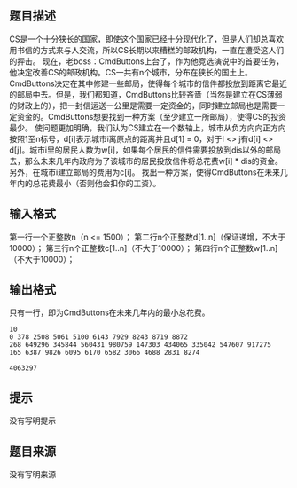 


## 题目描述
CS是一个十分狭长的国家，即使这个国家已经十分现代化了，但是人们却总喜欢用书信的方式来与人交流，所以CS长期以来糟糕的邮政机构，一直在遭受这人们的抨击。
现在，老boss：CmdButtons上台了，作为他竞选演说中的首要任务，他决定改善CS的邮政机构。CS一共有n个城市，分布在狭长的国土上。CmdButtons决定在其中修建一些邮局，使得每个城市的信件都投放到距离它最近的邮局中去。但是，我们都知道，CmdButtons比较吝啬（当然是建立在CS薄弱的财政上的），把一封信运送一公里是需要一定资金的，同时建立邮局也是需要一定资金的。CmdButtons想要找到一种方案（至少建立一所邮局），使得CS的投资最少。
使问题更加明确，我们认为CS建立在一个数轴上，城市从负方向向正方向按照1至n标号，d[i]表示城市i离原点的距离并且d[1] = 0，对于I <> j有d[i] <> d[j]。城市i里的居民人数为w[i]，如果每个居民的信件需要投放到dis以外的邮局去，那么未来几年内政府为了该城市的居民投放信件将总花费w[i] * dis的资金。另外，在城市i建立邮局的费用为c[i]。
找出一种方案，使得CmdButtons在未来几年内的总花费最小（否则他会扣你的工资）。
## 输入格式
第一行一个正整数n（n <= 1500）；
第二行n个正整数d[1..n]（保证递增，不大于10000）；
第三行n个正整数c[1..n]（不大于10000）；
第四行n个正整数w[1..n]（不大于10000）；
## 输出格式
只有一行，即为CmdButtons在未来几年内的最小总花费。

```input1
10
0 378 2508 5061 5100 6143 7929 8243 8719 8872 
268 649296 345844 560431 980759 147303 434065 335042 547607 917275 
165 6387 9826 6095 6170 6582 3066 4688 2831 8274 

```
```output1
4063297
```

## 提示
没有写明提示
## 题目来源
没有写明来源


